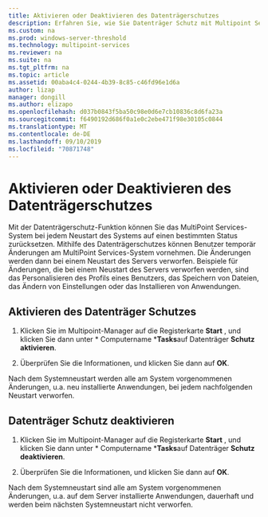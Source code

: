 ```yaml
---
title: Aktivieren oder Deaktivieren des Datenträgerschutzes
description: Erfahren Sie, wie Sie Datenträger Schutz mit Multipoint Services verwenden.
ms.custom: na
ms.prod: windows-server-threshold
ms.technology: multipoint-services
ms.reviewer: na
ms.suite: na
ms.tgt_pltfrm: na
ms.topic: article
ms.assetid: 00aba4c4-0244-4b39-8c85-c46fd96e1d6a
author: lizap
manager: dongill
ms.author: elizapo
ms.openlocfilehash: d037b0843f5ba50c98e0d6e7cb10836c8d6fa23a
ms.sourcegitcommit: f6490192d686f0a1e0c2ebe471f98e30105c0844
ms.translationtype: MT
ms.contentlocale: de-DE
ms.lasthandoff: 09/10/2019
ms.locfileid: "70871748"
---
```

# <a name="enable-or-disable-disk-protection"></a>Aktivieren oder Deaktivieren des Datenträgerschutzes
Mit der Datenträgerschutz-Funktion können Sie das MultiPoint Services-System bei jedem Neustart des Systems auf einen bestimmten Status zurücksetzen. Mithilfe des Datenträgerschutzes können Benutzer temporär Änderungen am MultiPoint Services-System vornehmen. Die Änderungen werden dann bei einem Neustart des Servers verworfen. Beispiele für Änderungen, die bei einem Neustart des Servers verworfen werden, sind das Personalisieren des Profils eines Benutzers, das Speichern von Dateien, das Ändern von Einstellungen oder das Installieren von Anwendungen.  
  
## <a name="enable-disk-protection"></a>Aktivieren des Datenträger Schutzes  
  
1.  Klicken Sie im Multipoint-Manager auf die Registerkarte **Start** , und klicken Sie dann unter * Computername ***Tasks**auf Datenträger **Schutz aktivieren**.  
  
2.  Überprüfen Sie die Informationen, und klicken Sie dann auf **OK**.  
  
Nach dem Systemneustart werden alle am System vorgenommenen Änderungen, u.a. neu installierte Anwendungen, bei jedem nachfolgenden Neustart verworfen.  
  
## <a name="disable-disk-protection"></a>Datenträger Schutz deaktivieren  
  
1.  Klicken Sie im Multipoint-Manager auf die Registerkarte **Start** , und klicken Sie dann unter * Computername ***Tasks**auf Datenträger **Schutz deaktivieren**.  
  
2.  Überprüfen Sie die Informationen, und klicken Sie dann auf **OK**.  
  
Nach dem Systemneustart sind alle am System vorgenommenen Änderungen, u.a. auf dem Server installierte Anwendungen, dauerhaft und werden beim nächsten Systemneustart nicht verworfen.  
  
